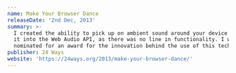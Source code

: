 ```yaml
---
name: Make Your Browser Dance
releaseDate: '2nd Dec, 2013'
summary: >-
  I created the ability to pick up on ambient sound around your device and pipe
  it into the Web Audio API, as there was no line in functionality. I was
  nominated for an award for the innovation behind the use of this technology.
publisher: 24 Ways
website: 'https://24ways.org/2013/make-your-browser-dance/'
---
```



